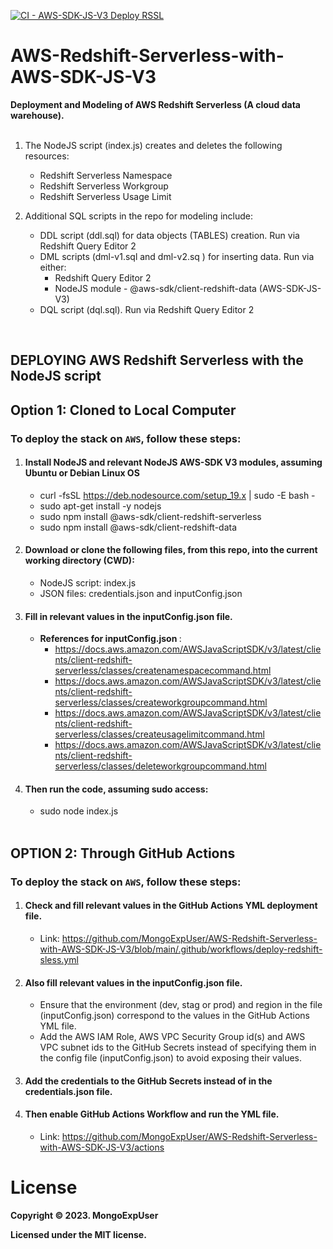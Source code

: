 [![CI - AWS-SDK-JS-V3 Deploy RSSL](https://github.com/MongoExpUser/AWS-Redshift-Serverless-with-AWS-SDK-JS-V3/actions/workflows/deploy-redshift-sless.yml/badge.svg)](https://github.com/MongoExpUser/AWS-Redshift-Serverless-with-AWS-SDK-JS-V3/actions/workflows/deploy-redshift-sless.yml)

# AWS-Redshift-Serverless-with-AWS-SDK-JS-V3

<strong> Deployment and Modeling of AWS Redshift Serverless (A cloud data warehouse).</strong>
<br><br>

  1) The NodeJS script (index.js) creates and deletes the following resources:                   
     * Redshift Serverless Namespace                                                                                                                 
     * Redshift Serverless Workgroup                                                                                                                 
     * Redshift Serverless Usage Limit  
     
  2) Additional SQL scripts in the repo for modeling include:                                                                                             
     * DDL script (ddl.sql) for data objects (TABLES) creation. Run via Redshift Query Editor 2                                                       
     * DML scripts (dml-v1.sql and dml-v2.sq ) for inserting data. Run via either:
       * Redshift Query Editor 2
       * NodeJS module - @aws-sdk/client-redshift-data (AWS-SDK-JS-V3) <br>
     * DQL script (dql.sql). Run via Redshift Query Editor 2                                                                   
  
<br>


## DEPLOYING AWS Redshift Serverless with the NodeJS script

## Option 1: Cloned to Local Computer

### To deploy the stack  on ```AWS```, follow these steps:

1) #### Install NodeJS and relevant NodeJS AWS-SDK V3 modules, assuming Ubuntu or Debian Linux OS
   * curl -fsSL https://deb.nodesource.com/setup_19.x | sudo -E bash - <br>
   * sudo apt-get install -y nodejs <br>
   * sudo npm install @aws-sdk/client-redshift-serverless
   * sudo npm install @aws-sdk/client-redshift-data
    
2) #### Download or clone the following files, from this repo, into the current working directory (CWD): <br>
   * NodeJS script:  index.js <br>
   * JSON files: credentials.json and inputConfig.json <br>
   

3) #### Fill in relevant values in the inputConfig.json file.<br>
   * <strong>References for inputConfig.json </strong>: 
     * https://docs.aws.amazon.com/AWSJavaScriptSDK/v3/latest/clients/client-redshift-serverless/classes/createnamespacecommand.html
     * https://docs.aws.amazon.com/AWSJavaScriptSDK/v3/latest/clients/client-redshift-serverless/classes/createworkgroupcommand.html
     * https://docs.aws.amazon.com/AWSJavaScriptSDK/v3/latest/clients/client-redshift-serverless/classes/createusagelimitcommand.html
     * https://docs.aws.amazon.com/AWSJavaScriptSDK/v3/latest/clients/client-redshift-serverless/classes/deleteworkgroupcommand.html

4) #### Then run the code, assuming sudo access: <br>
   * sudo node index.js <br><br>
   
 
## OPTION 2: Through GitHub Actions

### To deploy the stack  on ```AWS```, follow these steps:

1)  #### Check and fill relevant values in the GitHub Actions YML deployment file.
    * Link: https://github.com/MongoExpUser/AWS-Redshift-Serverless-with-AWS-SDK-JS-V3/blob/main/.github/workflows/deploy-redshift-sless.yml
  
2)  #### Also fill relevant values in the inputConfig.json file.
    * Ensure that the environment (dev, stag or prod) and region in the file (inputConfig.json) correspond to the values in the GitHub Actions YML file. <br>
    * Add the AWS IAM Role, AWS VPC Security Group id(s) and AWS VPC subnet ids to the GitHub Secrets instead of specifying them  in the config file (inputConfig.json) to avoid exposing their values.
      
3)  #### Add the credentials to the GitHub Secrets instead of in the credentials.json file.

4)  #### Then enable GitHub Actions Workflow and run the YML file.
    * Link: https://github.com/MongoExpUser/AWS-Redshift-Serverless-with-AWS-SDK-JS-V3/actions <br><b>
  



# License

Copyright © 2023. MongoExpUser

Licensed under the MIT license.
